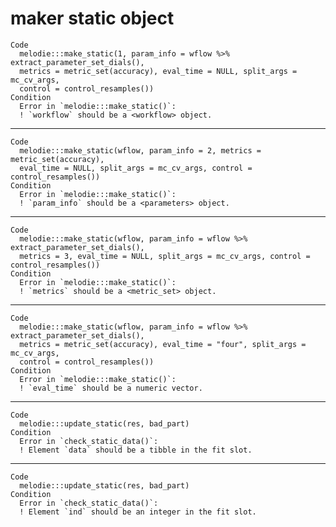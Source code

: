 # maker static object

    Code
      melodie:::make_static(1, param_info = wflow %>% extract_parameter_set_dials(),
      metrics = metric_set(accuracy), eval_time = NULL, split_args = mc_cv_args,
      control = control_resamples())
    Condition
      Error in `melodie:::make_static()`:
      ! `workflow` should be a <workflow> object.

---

    Code
      melodie:::make_static(wflow, param_info = 2, metrics = metric_set(accuracy),
      eval_time = NULL, split_args = mc_cv_args, control = control_resamples())
    Condition
      Error in `melodie:::make_static()`:
      ! `param_info` should be a <parameters> object.

---

    Code
      melodie:::make_static(wflow, param_info = wflow %>% extract_parameter_set_dials(),
      metrics = 3, eval_time = NULL, split_args = mc_cv_args, control = control_resamples())
    Condition
      Error in `melodie:::make_static()`:
      ! `metrics` should be a <metric_set> object.

---

    Code
      melodie:::make_static(wflow, param_info = wflow %>% extract_parameter_set_dials(),
      metrics = metric_set(accuracy), eval_time = "four", split_args = mc_cv_args,
      control = control_resamples())
    Condition
      Error in `melodie:::make_static()`:
      ! `eval_time` should be a numeric vector.

---

    Code
      melodie:::update_static(res, bad_part)
    Condition
      Error in `check_static_data()`:
      ! Element `data` should be a tibble in the fit slot.

---

    Code
      melodie:::update_static(res, bad_part)
    Condition
      Error in `check_static_data()`:
      ! Element `ind` should be an integer in the fit slot.

